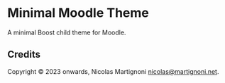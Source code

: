 # Minimal Moodle Theme

A minimal Boost child theme for Moodle.

## Credits

Copyright © 2023 onwards, Nicolas Martignoni nicolas@martignoni.net.
